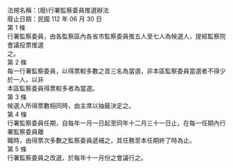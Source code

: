 法規名稱：(廢)行署監察委員推選辦法  
廢止日期：民國 112 年 06 月 30 日  
第 1 條  
行署監察委員，由各監察區內各省市監察委員推五人至七人為候選人，提經監察院會議投票推選  
之。  
第 2 條  
每一行署監察委員，以得票較多數之首三名為當選，非本區監察委員當選者不得少於一人，以非  
本區監察委員得票較多者為當選。  
第 3 條  
候選人所得票數相同時，由主席以抽籤決定之。  
第 4 條  
行署監察委員任期，自每年一月一日起至同年十二月三十一日止，在每一任期內行署監察委員離  
職時，由得票次多數之監察委員遞補之，其任務至本任期終了時為止。  
第 5 條  
行署監察委員之改選，於每年十一月份之會議行之。  


